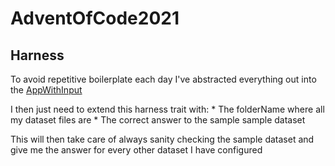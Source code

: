 # AdventOfCode2021

## Harness

To avoid repetitive boilerplate each day I've abstracted everything out into the [AppWithInput](https://github.com/tOverney/AdventOfCode2021/blob/main/src/main/scala/ch/overney/aoc/harness/AppWithInput.scala)

I then just need to extend this harness trait with:
	* The folderName where all my dataset files are
	* The correct answer to the sample sample dataset

This will then take care of always sanity checking the sample dataset and give me the answer for every other dataset I have configured
